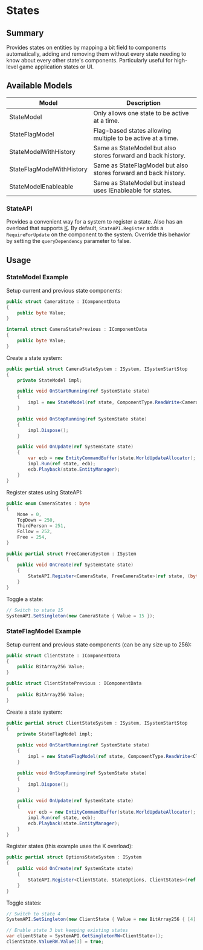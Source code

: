 # States

## Summary

Provides states on entities by mapping a bit field to components automatically, adding and removing them without every state needing to know about every other state's components. Particularly useful for high-level game application states or UI.

## Available Models

|Model|Description|
|----|----|
|StateModel|Only allows one state to be active at a time.|
|StateFlagModel|Flag-based states allowing multiple to be active at a time.|
|StateModelWithHistory|Same as StateModel but also stores forward and back history.|
|StateFlagModelWithHistory|Same as StateFlagModel but also stores forward and back history.|
|StateModelEnableable|Same as StateModel but instead uses IEnableable for states.|

### StateAPI
Provides a convenient way for a system to register a state. Also has an overload that supports [K](K.md).
By default, `StateAPI.Register` adds a `RequireForUpdate` on the component to the system. Override this behavior by setting the `queryDependency` parameter to false.

## Usage

### StateModel Example
Setup current and previous state components:
```cs
public struct CameraState : IComponentData
{
    public byte Value;
}

internal struct CameraStatePrevious : IComponentData
{
    public byte Value;
}
```

Create a state system:
```cs
public partial struct CameraStateSystem : ISystem, ISystemStartStop
{
    private StateModel impl;

    public void OnStartRunning(ref SystemState state)
    {
        impl = new StateModel(ref state, ComponentType.ReadWrite<CameraState>(), ComponentType.ReadWrite<CameraStatePrevious>());
    }

    public void OnStopRunning(ref SystemState state)
    {
        impl.Dispose();
    }

    public void OnUpdate(ref SystemState state)
    {
        var ecb = new EntityCommandBuffer(state.WorldUpdateAllocator);
        impl.Run(ref state, ecb);
        ecb.Playback(state.EntityManager);
    }
}
```

Register states using StateAPI:
```cs
public enum CameraStates : byte
{
    None = 0,
    TopDown = 250,
    ThirdPerson = 251,
    Follow = 252,
    Free = 254,
}

public partial struct FreeCameraSystem : ISystem
{
    public void OnCreate(ref SystemState state)
    {
        StateAPI.Register<CameraState, FreeCameraState>(ref state, (byte)CameraStates.Free);
    }
}
```

Toggle a state:
```csharp
// Switch to state 15
SystemAPI.SetSingleton(new CameraState { Value = 15 });
```

### StateFlagModel Example
Setup current and previous state components (can be any size up to 256):
```cs
public struct ClientState : IComponentData
{
    public BitArray256 Value;
}

public struct ClientStatePrevious : IComponentData
{
    public BitArray256 Value;
}
```

Create a state system:
```cs
public partial struct ClientStateSystem : ISystem, ISystemStartStop
{
    private StateFlagModel impl;

    public void OnStartRunning(ref SystemState state)
    {
        impl = new StateFlagModel(ref state, ComponentType.ReadWrite<ClientState>(), ComponentType.ReadWrite<ClientStatePrevious>());
    }

    public void OnStopRunning(ref SystemState state)
    {
        impl.Dispose();
    }

    public void OnUpdate(ref SystemState state)
    {
        var ecb = new EntityCommandBuffer(state.WorldUpdateAllocator);
        impl.Run(ref state, ecb);
        ecb.Playback(state.EntityManager);
    }
}
```

Register states (this example uses the K overload):
```cs
public partial struct OptionsStateSystem : ISystem
{
    public void OnCreate(ref SystemState state)
    {
        StateAPI.Register<ClientState, StateOptions, ClientStates>(ref state, "options");
    }
}
```

Toggle states:
```csharp
// Switch to state 4
SystemAPI.SetSingleton(new ClientState { Value = new BitArray256 { [4] = true } });

// Enable state 3 but keeping existing states
var clientState = SystemAPI.GetSingletonRW<ClientState>();
clientState.ValueRW.Value[3] = true;
```
